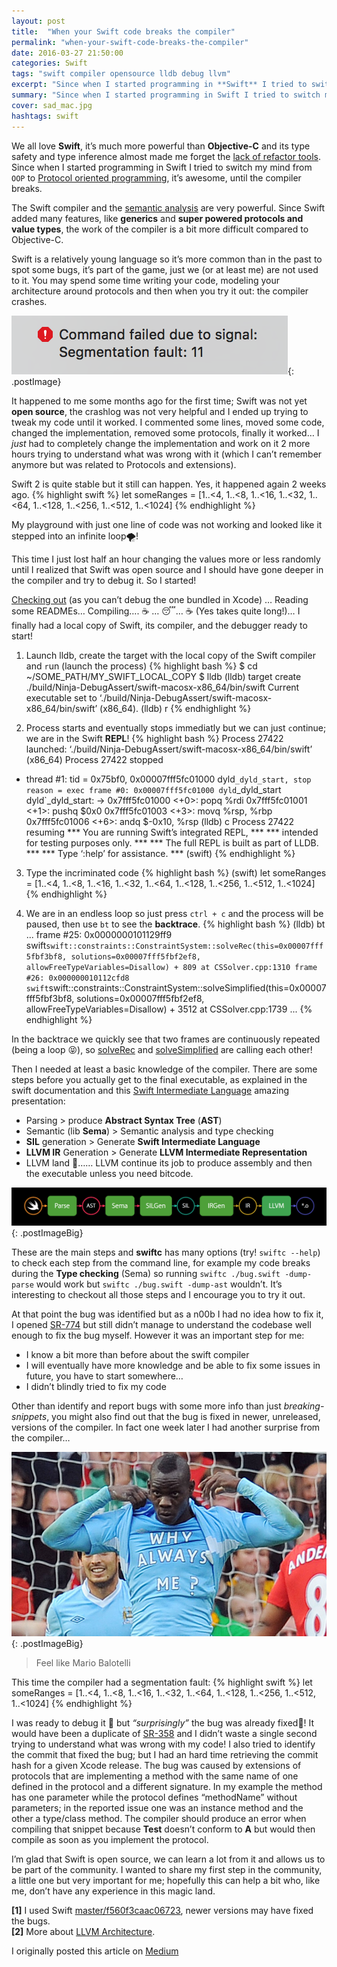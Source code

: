 ```yaml
---
layout: post
title:  "When your Swift code breaks the compiler"
permalink: "when-your-swift-code-breaks-the-compiler"
date: 2016-03-27 21:50:00
categories: Swift
tags: "swift compiler opensource lldb debug llvm"
excerpt: "Since when I started programming in **Swift** I tried to switch my mind from `OOP` to [Protocol oriented programming](https://developer.apple.com/videos/play/wwdc2015/408/), it's awesome, until the compiler breaks. Here I will explain how to troubleshoot compiler faults."
summary: "Since when I started programming in Swift I tried to switch my mind from OOP to Protocol oriented programming, it's awesome, until the compiler breaks. Here I will explain how to troubleshoot compiler faults."
cover: sad_mac.jpg
hashtags: swift
---
```


We all love **Swift**, it’s much more powerful than **Objective-C** and its type safety and type inference almost made me forget the [lack of refactor tools](http://www.openradar.me/20415947). Since when I started programming in Swift I tried to switch my mind from `OOP` to [Protocol oriented programming](https://developer.apple.com/videos/play/wwdc2015/408/), it’s awesome, until the compiler breaks.  

The Swift compiler and the [semantic analysis](https://github.com/apple/swift/tree/master/lib/Sema) are very powerful. Since Swift added many features, like **generics** and **super powered protocols and value types**, the work of the compiler is a bit more difficult compared to Objective-C.  

Swift is a relatively young language so it’s more common than in the past to spot some bugs, it’s part of the game, just we (or at least me) are not used to it. You may spend some time writing your code, modeling your architecture around protocols and then when you try it out: the compiler crashes.  

![Compiler crashed](./assets/seg-fault.png){: .postImage}  

It happened to me some months ago for the first time; Swift was not yet **open source**, the crashlog was not very helpful and I ended up trying to tweak my code until it worked. I commented some lines, moved some code, changed the implementation, removed some protocols, finally it worked… I *just* had to completely change the implementation and work on it 2 more hours trying to understand what was wrong with it (which I can’t remember anymore but was related to Protocols and extensions).  

Swift 2 is quite stable but it still can happen. Yes, it happened again 2 weeks ago.
{% highlight swift %}
let someRanges = [1..<4, 1..<8, 1..<16, 1..<32, 1..<64, 1..<128, 1..<256, 1..<512, 1..<1024]
{% endhighlight %}  

My playground with just one line of code was not working and looked like it stepped into an infinite loop🌪!  

This time I just lost half an hour changing the values more or less randomly until I realized that Swift was open source and I should have gone deeper in the compiler and try to debug it. So I started!  

[Checking out](https://github.com/apple/swift)  (as you can’t debug the one bundled in Xcode) … Reading some READMEs… Compiling…. ☕️ … 😴… ☕️ (Yes takes quite long!)…
I finally had a local copy of Swift, its compiler, and the debugger ready to start!  

1) Launch lldb, create the target with the local copy of the Swift compiler and `r`un (launch the process)
{% highlight bash %}
$ cd ~/SOME_PATH/MY_SWIFT_LOCAL_COPY
$ lldb 
(lldb) target create ./build/Ninja-DebugAssert/swift-macosx-x86_64/bin/swift
Current executable set to ‘./build/Ninja-DebugAssert/swift-macosx-x86_64/bin/swift’ (x86_64).
(lldb) r
{% endhighlight %}  

2) Process starts and eventually stops immediatly but we can just `c`ontinue; we are in the Swift **REPL**!
{% highlight bash %}
Process 27422 launched: ‘./build/Ninja-DebugAssert/swift-macosx-x86_64/bin/swift’ (x86_64)
Process 27422 stopped
* thread #1: tid = 0x75bf0, 0x00007fff5fc01000 dyld`_dyld_start, stop reason = exec
 frame #0: 0x00007fff5fc01000 dyld`_dyld_start
dyld`_dyld_start:
-> 0x7fff5fc01000 <+0>: popq %rdi
 0x7fff5fc01001 <+1>: pushq $0x0
 0x7fff5fc01003 <+3>: movq %rsp, %rbp
 0x7fff5fc01006 <+6>: andq $-0x10, %rsp
(lldb) c
Process 27422 resuming
*** You are running Swift’s integrated REPL, ***
*** intended for testing purposes only. ***
*** The full REPL is built as part of LLDB. ***
*** Type ‘:help’ for assistance. ***
(swift)
{% endhighlight %}  

3) Type the incriminated code
{% highlight bash %}
(swift) let someRanges = [1..<4, 1..<8, 1..<16, 1..<32, 1..<64, 1..<128, 1..<256, 1..<512, 1..<1024]
{% endhighlight %}  

4) We are in an endless loop so just press `ctrl + c` and the process will be paused, then use `bt` to see the **backtrace**.
{% highlight bash %}
(lldb) bt
...
 frame #25: 0x0000000101129ff9 swift`swift::constraints::ConstraintSystem::solveRec(this=0x00007fff5fbf3bf8, solutions=0x00007fff5fbf2ef8, allowFreeTypeVariables=Disallow) + 809 at CSSolver.cpp:1310
 frame #26: 0x000000010112cfd8 swift`swift::constraints::ConstraintSystem::solveSimplified(this=0x00007fff5fbf3bf8, solutions=0x00007fff5fbf2ef8, allowFreeTypeVariables=Disallow) + 3512 at CSSolver.cpp:1739
...
{% endhighlight %}  

In the backtrace we quickly see that two frames are continuously repeated (being a loop 😝), so [solveRec](https://github.com/apple/swift/blob/f560f3caac06723ef174e83b34b0f91b6f86f7ee/lib/Sema/CSSolver.cpp#L1310) and [solveSimplified](https://github.com/apple/swift/blob/f560f3caac06723ef174e83b34b0f91b6f86f7ee/lib/Sema/CSSolver.cpp#L1739) are calling each other!  

Then I needed at least a basic knowledge of the compiler. There are some steps before you actually get to the final executable, as explained in the swift documentation and this [Swift Intermediate Language](http://llvm.org/devmtg/2015-10/slides/GroffLattner-SILHighLevelIR.pdf) amazing presentation:

- Parsing > produce **Abstract Syntax Tree** (**AST**)
- Semantic (lib **Sema**) > Semantic analysis and type checking
- **SIL** generation > Generate **Swift Intermediate Language**
- **LLVM IR** Generation > Generate **LLVM Intermediate Representation**
- LLVM land 🗻…… LLVM continue its job to produce assembly and then the executable unless you need bitcode.  

![compiler-steps](./assets/compiler-steps.png){: .postImageBig}  

These are the main steps and **swiftc** has many options (try! `swiftc --help`) to check each step from the command line, for example my code breaks during the **Type checking** (Sema) so running `swiftc ./bug.swift -dump-parse` would work but `swiftc ./bug.swift -dump-ast` wouldn’t. It’s interesting to checkout all those steps and I encourage you to try it out.  

At that point the bug was identified but as a n00b I had no idea how to fix it, I opened [SR-774](https://bugs.swift.org/browse/SR-774) but still didn’t manage to understand the codebase well enough to fix the bug myself. However it was an important step for me:

- I know a bit more than before about the swift compiler
- I will eventually have more knowledge and be able to fix some issues in future, you have to start somewhere…
- I didn’t blindly tried to fix my code  

Other than identify and report bugs with some more info than just *breaking-snippets*, you might also find out that the bug is fixed in newer, unreleased, versions of the compiler. In fact one week later I had another surprise from the compiler…  

![balotelli-why-always-me](./assets/balotelli-why-always-me.png){: .postImageBig}  

> Feel like Mario Balotelli  

This time the compiler had a segmentation fault:
{% highlight swift %}
let someRanges = [1..<4, 1..<8, 1..<16, 1..<32, 1..<64, 1..<128, 1..<256, 1..<512, 1..<1024]
{% endhighlight %}  

I was ready to debug it 🔫 but *“surprisingly”* the bug was already fixed🎉! It would have been a duplicate of [SR-358](https://bugs.swift.org/browse/SR-358) and I didn’t waste a single second trying to understand what was wrong with my code! I also tried to identify the commit that fixed the bug; but I had an hard time retrieving the commit hash for a given Xcode release. The bug was caused by extensions of protocols that are implementing a method with the same name of one defined in the protocol and a different signature. In my example the method has one parameter while the protocol defines “methodName” without parameters; in the reported issue one was an instance method and the other a type/class method. The compiler should produce an error when compiling that snippet because **Test** doesn’t conform to **A** but would then compile as soon as you implement the protocol.  

I’m glad that Swift is open source, we can learn a lot from it and allows us to be part of the community. I wanted to share my first step in the community, a little one but very important for me; hopefully this can help a bit who, like me, don’t have any experience in this magic land.  

**[1]** I used Swift [master/f560f3caac06723](https://github.com/apple/swift/tree/f560f3caac06723ef174e83b34b0f91b6f86f7ee), newer versions may have fixed the bugs.  
**[2]** More about [LLVM Architecture](http://www.aosabook.org/en/llvm.html).


I originally posted this article on [Medium](https://medium.com/swift-programming/when-your-swift-code-breaks-the-compiler-d2639e1b2bc8#.5pv4w6z2i)